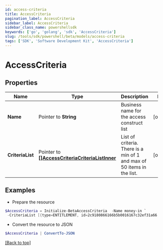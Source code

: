 ```yaml
---
id: access-criteria
title: AccessCriteria
pagination_label: AccessCriteria
sidebar_label: AccessCriteria
sidebar_class_name: powershellsdk
keywords: ['go', 'golang', 'sdk', 'AccessCriteria'] 
slug: /tools/sdk/powershell/beta/models/access-criteria
tags: ['SDK', 'Software Development Kit', 'AccessCriteria']
---
```



# AccessCriteria

## Properties

Name | Type | Description | Notes
------------ | ------------- | ------------- | -------------
**Name** |  Pointer to **String** | Business name for the access construct list | [optional] 
**CriteriaList** |  Pointer to [**[]AccessCriteriaCriteriaListInner**](access-criteria-criteria-list-inner) | List of criteria.  There is a min of 1 and max of 50 items in the list. | [optional] 

## Examples

- Prepare the resource
```powershell
$AccessCriteria = Initialize-BetaAccessCriteria  -Name money-in `
 -CriteriaList [{type=ENTITLEMENT, id=2c9180866166b5b0016167c32ef31a66, name=Administrator}, {type=ENTITLEMENT, id=2c9180866166b5b0016167c32ef31a67, name=Administrator}]
```

- Convert the resource to JSON
```powershell
$AccessCriteria | ConvertTo-JSON
```


[[Back to top]](#) 

